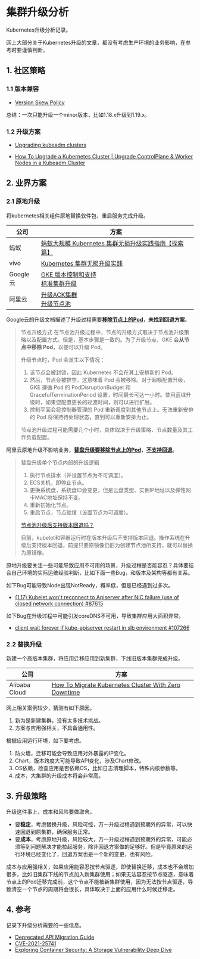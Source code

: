 # 集群升级分析

<show-structure depth="3"/>

Kubernetes升级分析记录。

网上大部分关于Kubernetes升级的文章，都没有考虑生产环境的业务影响，在参考时要谨慎判断。

## 1. 社区策略

### 1.1 版本兼容

- [Version Skew Policy](https://kubernetes.io/releases/version-skew-policy/)

总结：一次只能升级一个minor版本，比如1.18.x升级到1.19.x。

### 1.2 升级方案

- [Upgrading kubeadm clusters](https://kubernetes.io/docs/tasks/administer-cluster/kubeadm/kubeadm-upgrade/)

- [How To Upgrade a Kubernetes Cluster | Upgrade ControlPlane & Worker Nodes in a Kubeadm Cluster](https://www.youtube.com/watch?v=tXlw8RauYM4)

## 2. 业界方案

### 2.1 原地升级

将kubernetes相关组件原地替换软件包，重启服务完成升级。

| 公司      | 方案                                                                                                                                                                                                                                        |
|---------|-------------------------------------------------------------------------------------------------------------------------------------------------------------------------------------------------------------------------------------------|
| 蚂蚁      | [蚂蚁大规模 Kubernetes 集群无损升级实践指南【探索篇】](https://segmentfault.com/a/1190000041374893)                                                                                                                                                           |
| vivo    | [Kubernetes 集群无损升级实践](https://segmentfault.com/a/1190000041145312)                                                                                                                                                                        |
| Google云 | [GKE 版本控制和支持](https://cloud.google.com/kubernetes-engine/versioning?hl=zh-cn)<br/>[标准集群升级](https://cloud.google.com/kubernetes-engine/docs/concepts/cluster-upgrades?hl=zh-cn)                                                                                                                                          |
| 阿里云     | [升级ACK集群](https://help.aliyun.com/zh/ack/ack-managed-and-ack-dedicated/user-guide/update-the-kubernetes-version-of-an-ack-cluster)<br/>[升级节点池](https://help.aliyun.com/zh/ack/ack-managed-and-ack-dedicated/user-guide/node-pool-updates) |

Google云的升级文档描述了升级过程需要[**移除节点上的Pod**](https://cloud.google.com/kubernetes-engine/docs/concepts/cluster-upgrades?hl=zh-cn#how-nodes-upgraded)，**未找到回退方案**。
> 节点升级方式
> 在节点池升级过程中，节点的升级方式取决于节点池升级策略以及配置方式。但是，基本步骤是一致的。为了升级节点，GKE 会**从节点中移除 Pod**，以便可以升级 Pod。
>
> 升级节点时，Pod 会发生以下情况：
> 
> 1. 该节点会被封锁，因此 Kubernetes 不会在其上安排新的 Pod。
> 2. 然后，节点会被排空，这意味着 Pod 会被移除。对于超额配置升级，GKE 遵循 Pod 的 PodDisruptionBudget 和 GracefulTerminationPeriod 设置，时间最长可达一小时。使用蓝绿升级时，如果您配置更长的过渡时间，则可以进行扩展。
> 3. 控制平面会将控制器管理的 Pod 重新调度到其他节点上。无法重新安排的 Pod 将保持待处理状态，直到可以重新安排为止。
> 
> 节点池升级过程可能需要几个小时，具体取决于升级策略、节点数量及其工作负载配置。

阿里云原地升级不影响业务，[**替盘升级要移除节点上的Pod**](https://help.aliyun.com/zh/ack/ack-managed-and-ack-dedicated/user-guide/node-pool-updates#600f2290460i4)，[**不支持回退**](https://help.aliyun.com/zh/ack/ack-managed-and-ack-dedicated/user-guide/node-pool-updates#p-19t-w8w-zdt)。

> 替盘升级单个节点内部的升级逻辑
> 1. 执行节点排水（并设置节点为不可调度）。
> 2. ECS关机，即停止节点。
> 3. 更换系统盘，系统盘ID会变更，但是云盘类型、实例IP地址以及弹性网卡MAC地址保持不变。
> 4. 重新初始化节点。
> 5. 重启节点，节点就绪（设置节点为可调度）。
> 
> [节点池升级后支持版本回退吗？](https://help.aliyun.com/zh/ack/ack-managed-and-ack-dedicated/user-guide/node-pool-updates#p-19t-w8w-zdt)
> 
> 目前，kubelet和容器运行时在版本升级后不支持版本回退。操作系统在升级后支持版本回退，前提只要原镜像仍旧为创建节点池所支持，就可以替换为原镜像。


原地升级要关注一些可能导致应用不可用的场景，升级过程是否能容忍？具体要结合自己环境的实际运维经验判断，比如下面一些Bug，和版本及架构等都有关系。

如下Bug可能导致Node出现NotReady，概率低，但是已经遇到过多次。
- [(1.17) Kubelet won't reconnect to Apiserver after NIC failure (use of closed network connection) #87615](https://github.com/kubernetes/kubernetes/issues/87615)

如下Bug在升级过程中可能引发coreDNS不可用，导致集群应用大面积异常。
- [client wait forever if kube-apiserver restart in slb environment #107266](https://github.com/kubernetes/kubernetes/issues/107266)

### 2.2 替换升级

新建一个高版本集群，将应用迁移应用到新集群，下线旧版本集群完成升级。

| 公司            | 方案                                                                                                  |
|---------------|-----------------------------------------------------------------------------------------------------|
| Alibaba Cloud | [How To Migrate Kubernetes Cluster With Zero Downtime](https://www.youtube.com/watch?v=wxh8Sv_WqEk) |

网上相关案例较少，猜测有如下原因。
1. 新为是新建集群，没有太多技术挑战。
2. 方案与应用强相关，不具备通用性。

根据应用运行环境，如下要考虑。
1. 防火墙，迁移可能会导致应用对外暴露的IP变化。
2. Chart，版本跨度大可能导致API变化，涉及Chart修改。
3. OS依赖，检查应用是否依赖OS，比如日志清理脚本，特殊内核参数等。
4. 成本，大集群的升级成本将会非常高。

## 3. 升级策略

升级这件事上，成本和风险要做取舍。

- 要**稳定**，考虑替换升级，风险可控，万一升级过程遇到预期外的异常，可以快速回退到原集群，确保服务正常。
- 要**成本**，考虑原地升级，风险较大，万一升级过程遇到预期外的异常，可能必须等到问题解决才能拉起服务，除非回退方案做的足够好。但是毕竟原来的运行环境已经变化了，回退方案也是一个新的变更，也有风险。

成本与应用强相关，如果应用能容忍按节点驱逐，即使替换迁移，成本也不会增加很多，比如旧集群下线的节点加入新集群使用；如果无法容忍按节点驱逐，意味着节点上的Pod迁移完成前，这个节点不能被新集群使用，因为无法按节点驱逐，导致清空一个节点的周期将会很长，具体取决于上面的应用什么时候迁移走。

## 4. 参考

记录下升级分析需要的一些信息。

- [Deprecated API Migration Guide](https://kubernetes.io/docs/reference/using-api/deprecation-guide/)
- [CVE-2021-25741](https://github.com/Betep0k/CVE-2021-25741)
- [Exploring Container Security: A Storage Vulnerability Deep Dive](https://security.googleblog.com/2021/12/exploring-container-security-storage.html)
  
